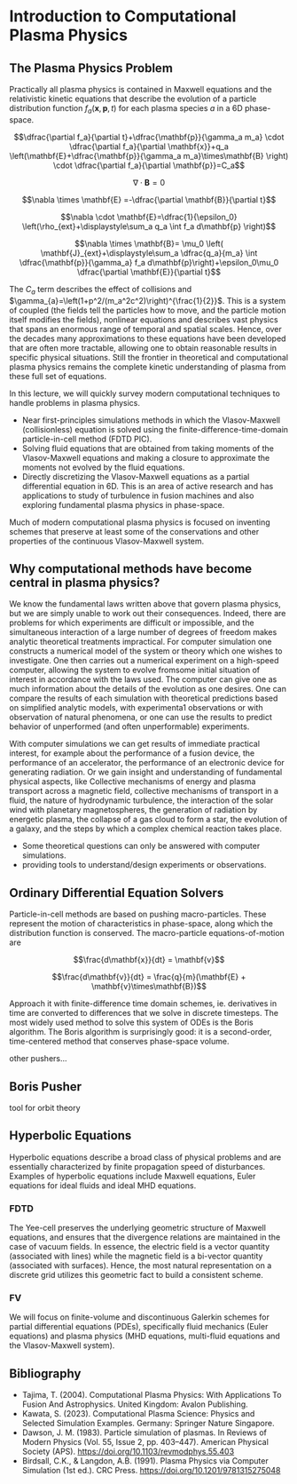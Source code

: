 # Introduction to Computational Plasma Physics

## The Plasma Physics Problem
Practically all plasma physics is contained in Maxwell equations and the relativistic kinetic equations that describe the evolution of a particle distribution function  $f_a(\mathbf{x},\mathbf{p},t)$ for each plasma species $a$ in a 6D phase-space.

$$\dfrac{\partial f_a}{\partial t}+\dfrac{\mathbf{p}}{\gamma_a m_a} \cdot \dfrac{\partial f_a}{\partial \mathbf{x}}+q_a \left(\mathbf{E}+\dfrac{\mathbf{p}}{\gamma_a m_a}\times\mathbf{B} \right) \cdot \dfrac{\partial f_a}{\partial \mathbf{p}}=C_a$$

$$\nabla \cdot \mathbf{B} = 0$$
     
$$\nabla \times \mathbf{E} =-\dfrac{\partial \mathbf{B}}{\partial t}$$
     
$$\nabla \cdot \mathbf{E}=\dfrac{1}{\epsilon_0} \left(\rho_{ext}+\displaystyle\sum_a q_a \int f_a d\mathbf{p} \right)$$
     
$$\nabla \times \mathbf{B}= \mu_0 \left( \mathbf{J}_{ext}+\displaystyle\sum_a \dfrac{q_a}{m_a} \int \dfrac{\mathbf{p}}{\gamma_a} f_a d\mathbf{p}\right)+\epsilon_0\mu_0 \dfrac{\partial \mathbf{E}}{\partial t}$$ 

The $C_a$ term describes the effect of collisions and $\gamma_{a}=\left(1+p^2/(m_a^2c^2)\right)^{\frac{1}{2}}$. This is a system of coupled (the fields tell the particles how to move, and the particle motion itself modifies the fields), nonlinear equations and describes vast physics that spans an enormous range of temporal and spatial scales. Hence, over the decades many approximations to these equations have been developed that are often more tractable, allowing one to obtain reasonable results in specific physical situations. Still the frontier in  theoretical and computational plasma physics remains the complete kinetic understanding of plasma from these full set of equations.

In this lecture, we will quickly survey modern computational techniques to handle problems in plasma physics. 

- Near first-principles simulations methods in which the Vlasov-Maxwell (collisionless) equation is solved using the finite-difference-time-domain particle-in-cell method (FDTD PIC).
- Solving fluid equations that are obtained from taking moments of the Vlasov-Maxwell equations and making a closure to approximate the moments not evolved by the fluid equations.
- Directly discretizing the Vlasov-Maxwell equations as a partial differential equation in 6D. This is an area of active research and has applications to study of turbulence in fusion machines and also exploring fundamental plasma physics in phase-space.

 Much of modern computational plasma physics is focused on inventing schemes that preserve at least some of the conservations and other properties of the continuous Vlasov-Maxwell system. 

## Why computational methods have become central in plasma physics?

We know the fundamental laws written above that govern plasma physics, but we are simply unable to work out their consequences. Indeed, there are problems for which experiments are difficult or impossible, and the simultaneous interaction of a large number of degrees of freedom makes analytic theoretical treatments impractical. For computer simulation one constructs a numerical model of the system or theory which one wishes to investigate. One then carries out a numerical experiment on a high-speed computer, allowing the system to evolve fromsome initial situation of interest in accordance with the laws used. The computer can give one as much information about the details of the evolution as one desires. One can compare the results of each simulation with theoretical predictions based on simplified analytic models, with experimenta1 observations or with observation of natural phenomena, or one can use the results to predict behavior of unperformed (and often unperformable) experiments.

With computer simulations we can get results of immediate practical interest, for example about the performance of a fusion device, the performance of an accelerator, the performance of an electronic device for generating radiation. Or we gain insight and understanding
of fundamental physical aspects, like Collective mechanisms of energy and plasma transport across a magnetic field, collective mechanisms of transport in a fluid, the nature of hydrodynamic turbulence, the interaction of the solar wind with planetary magnetospheres, the generation of radiation by energetic plasma, the collapse of a gas cloud to form a star, the evolution of a galaxy, and the steps by which a complex chemical reaction takes place.

* Some theoretical questions can only be answered with computer simulations.
* providing tools to understand/design experiments or observations.

## Ordinary Differential Equation Solvers
Particle-in-cell methods are based on pushing macro-particles. These represent the motion of characteristics in phase-space, along which the distribution function is conserved. The macro-particle equations-of-motion are

$$\frac{d\mathbf{x}}{dt} = \mathbf{v}$$ 

$$\frac{d\mathbf{v}}{dt} = \frac{q}{m}(\mathbf{E} + \mathbf{v}\times\mathbf{B})$$

Approach it with finite-difference time domain schemes, ie. derivatives in time are converted to differences that we solve in discrete timesteps.
The most widely used method to solve this system of ODEs is the Boris algorithm.
The Boris algorithm is surprisingly good: it is a second-order, time-centered method that conserves phase-space volume.

other pushers...

## Boris Pusher
tool for orbit theory

## Hyperbolic Equations
Hyperbolic equations describe a broad class of physical problems and are essentially characterized by finite propagation speed of disturbances. Examples of hyperbolic equations include Maxwell equations, Euler equations for ideal fluids and ideal MHD equations.

### FDTD
The Yee-cell preserves the underlying geometric structure of Maxwell equations, and ensures that the divergence relations are maintained in the case of vacuum fields. In essence, the electric field is a vector quantity (associated with lines) while the magnetic field is a bi-vector quantity (associated with surfaces). Hence, the most natural representation on a discrete grid utilizes this geometric fact to build a consistent scheme.

### FV
We will focus on finite-volume and discontinuous Galerkin schemes for partial differential equations (PDEs), specifically fluid mechanics (Euler equations) and plasma physics (MHD equations, multi-fluid equations and the Vlasov-Maxwell system). 


## Bibliography

* Tajima, T. (2004). Computational Plasma Physics: With Applications To Fusion And Astrophysics. United Kingdom: Avalon Publishing.
* Kawata, S. (2023). Computational Plasma Science: Physics and Selected Simulation Examples. Germany: Springer Nature Singapore.
* Dawson, J. M. (1983). Particle simulation of plasmas. In Reviews of Modern Physics (Vol. 55, Issue 2, pp. 403–447). American Physical Society (APS). https://doi.org/10.1103/revmodphys.55.403
* Birdsall, C.K., & Langdon, A.B. (1991). Plasma Physics via Computer Simulation (1st ed.). CRC Press. https://doi.org/10.1201/9781315275048
